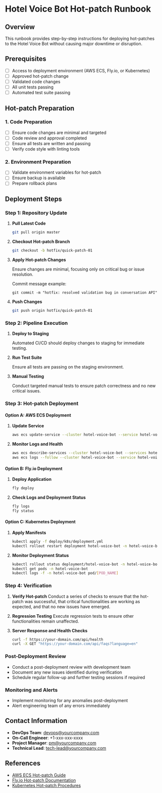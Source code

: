 # Hotel Voice Bot Hot-patch Runbook

<!-- Last Updated: 2025-07-17 -->

## Overview

This runbook provides step-by-step instructions for deploying hot-patches to the Hotel Voice Bot without causing major downtime or disruption.

## Prerequisites

- [ ] Access to deployment environment (AWS ECS, Fly.io, or Kubernetes)
- [ ] Approved hot-patch change
- [ ] Validated code changes
- [ ] All unit tests passing
- [ ] Automated test suite passing

## Hot-patch Preparation

### 1. Code Preparation

- [ ] Ensure code changes are minimal and targeted
- [ ] Code review and approval completed
- [ ] Ensure all tests are written and passing
- [ ] Verify code style with linting tools

### 2. Environment Preparation

- [ ] Validate environment variables for hot-patch
- [ ] Ensure backup is available
- [ ] Prepare rollback plans

## Deployment Steps

### Step 1: Repository Update

1. **Pull Latest Code**

   ```bash
   git pull origin master
   ```

2. **Checkout Hot-patch Branch**

   ```bash
   git checkout -b hotfix/quick-patch-01
   ```

3. **Apply Hot-patch Changes**

   Ensure changes are minimal, focusing only on critical bug or issue resolution.

   Commit message example:

   ```
   git commit -m "hotfix: resolved validation bug in conversation API"
   ```

4. **Push Changes**
   ```bash
   git push origin hotfix/quick-patch-01
   ```

### Step 2: Pipeline Execution

1. **Deploy to Staging**

   Automated CI/CD should deploy changes to staging for immediate testing.

2. **Run Test Suite**

   Ensure all tests are passing on the staging environment.

3. **Manual Testing**

   Conduct targeted manual tests to ensure patch correctness and no new critical issues.

### Step 3: Hot-patch Deployment

#### Option A: AWS ECS Deployment

1. **Update Service**

   ```bash
   aws ecs update-service --cluster hotel-voice-bot --service hotel-voice-bot-service --force-new-deployment
   ```

2. **Monitor Logs and Health**
   ```bash
   aws ecs describe-services --cluster hotel-voice-bot --services hotel-voice-bot-service
   aws ecs logs --follow --cluster hotel-voice-bot --service hotel-voice-bot-service
   ```

#### Option B: Fly.io Deployment

1. **Deploy Application**

   ```bash
   fly deploy
   ```

2. **Check Logs and Deployment Status**
   ```bash
   fly logs
   fly status
   ```

#### Option C: Kubernetes Deployment

1. **Apply Manifests**

   ```bash
   kubectl apply -f deploy/k8s/deployment.yml
   kubectl rollout restart deployment hotel-voice-bot -n hotel-voice-bot
   ```

2. **Monitor Deployment Status**
   ```bash
   kubectl rollout status deployment/hotel-voice-bot -n hotel-voice-bot
   kubectl get pods -n hotel-voice-bot
   kubectl logs -f -n hotel-voice-bot pod/[POD_NAME]
   ```

### Step 4: Verification

1. **Verify Hot-patch**
   Conduct a series of checks to ensure that the hot-patch was successful, that critical functionalities are working as expected, and that no new issues have emerged.

2. **Regression Testing**
   Execute regression tests to ensure other functionalities remain unaffected.

3. **Server Response and Health Checks**
   ```bash
   curl -f https://your-domain.com/api/health
   curl -X GET "https://your-domain.com/api/faqs?language=en"
   ```

### Post-Deployment Review

- Conduct a post-deployment review with development team
- Document any new issues identified during verification
- Schedule regular follow-up and further testing sessions if required

### Monitoring and Alerts

- Implement monitoring for any anomalies post-deployment
- Alert engineering team of any errors immediately

## Contact Information

- **DevOps Team**: devops@yourcompany.com
- **On-Call Engineer**: +1-xxx-xxx-xxxx
- **Project Manager**: pm@yourcompany.com
- **Technical Lead**: tech-lead@yourcompany.com

## References

- [AWS ECS Hot-patch Guide](https://docs.aws.amazon.com/AmazonECS/latest/developerguide/ECS_hotpatches.html)
- [Fly.io Hot-patch Documentation](https://fly.io/docs/hot-patching/)
- [Kubernetes Hot-patch Procedures](https://kubernetes.io/docs/tasks/run-application/update-api-object-kubectl-patch/)

